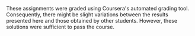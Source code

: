 These assignments were graded using Coursera's automated grading tool. Consequently, there might be slight variations between the results presented here and those obtained by other students. However, these solutions were sufficient to pass the course.
